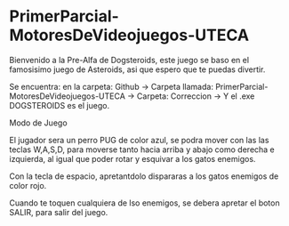 # PrimerParcial-MotoresDeVideojuegos-UTECA

Bienvenido a la Pre-Alfa de Dogsteroids, este juego se baso en el famosisimo juego de Asteroids, asi que espero que te puedas divertir.

Se encuentra: en la carpeta: Github -> Carpeta llamada: PrimerParcial-MotoresDeVideojuegos-UTECA -> Carpeta: Correccion -> Y el .exe DOGSTEROIDS es el juego.

Modo de Juego

El jugador sera un perro PUG de color azul, se podra mover con las las teclas W,A,S,D, para moverse tanto hacia arriba y abajo como derecha e izquierda, al igual que poder rotar y esquivar a los gatos enemigos.

Con la tecla de espacio, apretantdolo dispararas a los gatos enemigos de color rojo.

Cuando te toquen cualquiera de lso enemigos, se debera apretar el boton SALIR, para salir del juego.

